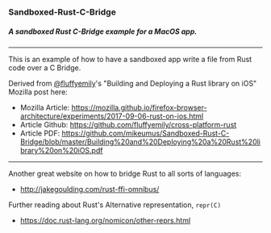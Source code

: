 ### Sandboxed-Rust-C-Bridge 
##### A sandboxed Rust C-Bridge example for a MacOS app.

_ _ _ 

This is an example of how to have a sandboxed app write a file from Rust code over a C Bridge. 

Derived from [@fluffyemily](https://github.com/fluffyemily)'s "Building and Deploying a Rust library on iOS" Mozilla post here: 
 - Mozilla Article: https://mozilla.github.io/firefox-browser-architecture/experiments/2017-09-06-rust-on-ios.html 
 - Article Github: https://github.com/fluffyemily/cross-platform-rust 
 - Article PDF: https://github.com/mikeumus/Sandboxed-Rust-C-Bridge/blob/master/Building%20and%20Deploying%20a%20Rust%20library%20on%20iOS.pdf

_ _ _ 

Another great website on how to bridge Rust to all sorts of languages:
 - http://jakegoulding.com/rust-ffi-omnibus/
 
Further reading about Rust's Alternative representation, `repr(C)`
 - https://doc.rust-lang.org/nomicon/other-reprs.html 
